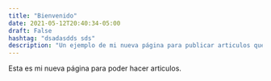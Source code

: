 ```yaml
---
title: "Bienvenido"
date: 2021-05-12T20:40:34-05:00
draft: False
hashtag: "dsadasdds sds"
description: "Un ejemplo de mi nueva página para publicar articulos que voy haciendo en la web."
---
```


Esta es mi nueva página para poder hacer articulos.